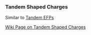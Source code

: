 ### Tandem Shaped Charges
Similar to [Tandem EFPs](EFPs#Tandem%20EFPs) 

[Wiki Page on Tandem Shaped Charges](https://en.wikipedia.org/wiki/Tandem-charge)